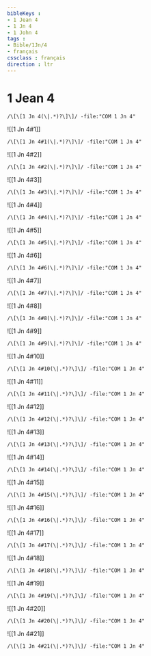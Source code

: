 ```yaml
---
bibleKeys : 
- 1 Jean 4
- 1 Jn 4
- 1 John 4
tags : 
- Bible/1Jn/4
- français
cssclass : français
direction : ltr
---
```


# 1 Jean 4

```query
/\[\[1 Jn 4(\|.*)?\]\]/ -file:"COM 1 Jn 4"
```



![[1 Jn 4#1]]

```query
/\[\[1 Jn 4#1(\|.*)?\]\]/ -file:"COM 1 Jn 4"
```

![[1 Jn 4#2]]

```query
/\[\[1 Jn 4#2(\|.*)?\]\]/ -file:"COM 1 Jn 4"
```

![[1 Jn 4#3]]

```query
/\[\[1 Jn 4#3(\|.*)?\]\]/ -file:"COM 1 Jn 4"
```

![[1 Jn 4#4]]

```query
/\[\[1 Jn 4#4(\|.*)?\]\]/ -file:"COM 1 Jn 4"
```

![[1 Jn 4#5]]

```query
/\[\[1 Jn 4#5(\|.*)?\]\]/ -file:"COM 1 Jn 4"
```

![[1 Jn 4#6]]

```query
/\[\[1 Jn 4#6(\|.*)?\]\]/ -file:"COM 1 Jn 4"
```

![[1 Jn 4#7]]

```query
/\[\[1 Jn 4#7(\|.*)?\]\]/ -file:"COM 1 Jn 4"
```

![[1 Jn 4#8]]

```query
/\[\[1 Jn 4#8(\|.*)?\]\]/ -file:"COM 1 Jn 4"
```

![[1 Jn 4#9]]

```query
/\[\[1 Jn 4#9(\|.*)?\]\]/ -file:"COM 1 Jn 4"
```

![[1 Jn 4#10]]

```query
/\[\[1 Jn 4#10(\|.*)?\]\]/ -file:"COM 1 Jn 4"
```

![[1 Jn 4#11]]

```query
/\[\[1 Jn 4#11(\|.*)?\]\]/ -file:"COM 1 Jn 4"
```

![[1 Jn 4#12]]

```query
/\[\[1 Jn 4#12(\|.*)?\]\]/ -file:"COM 1 Jn 4"
```

![[1 Jn 4#13]]

```query
/\[\[1 Jn 4#13(\|.*)?\]\]/ -file:"COM 1 Jn 4"
```

![[1 Jn 4#14]]

```query
/\[\[1 Jn 4#14(\|.*)?\]\]/ -file:"COM 1 Jn 4"
```

![[1 Jn 4#15]]

```query
/\[\[1 Jn 4#15(\|.*)?\]\]/ -file:"COM 1 Jn 4"
```

![[1 Jn 4#16]]

```query
/\[\[1 Jn 4#16(\|.*)?\]\]/ -file:"COM 1 Jn 4"
```

![[1 Jn 4#17]]

```query
/\[\[1 Jn 4#17(\|.*)?\]\]/ -file:"COM 1 Jn 4"
```

![[1 Jn 4#18]]

```query
/\[\[1 Jn 4#18(\|.*)?\]\]/ -file:"COM 1 Jn 4"
```

![[1 Jn 4#19]]

```query
/\[\[1 Jn 4#19(\|.*)?\]\]/ -file:"COM 1 Jn 4"
```

![[1 Jn 4#20]]

```query
/\[\[1 Jn 4#20(\|.*)?\]\]/ -file:"COM 1 Jn 4"
```

![[1 Jn 4#21]]

```query
/\[\[1 Jn 4#21(\|.*)?\]\]/ -file:"COM 1 Jn 4"
```

